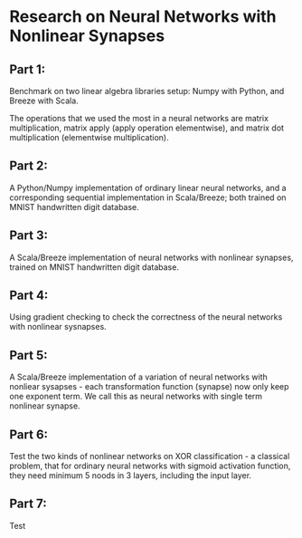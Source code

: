 # Research on Neural Networks with Nonlinear Synapses

##  Part 1:

Benchmark on two linear algebra libraries setup: Numpy with Python, and Breeze with Scala. 

The operations that we used the most in a neural networks are matrix multiplication, matrix apply (apply operation elementwise), and matrix dot multiplication (elementwise multiplication). 



##  Part 2: 

A Python/Numpy implementation of ordinary linear neural networks, and a corresponding sequential implementation in Scala/Breeze; both trained on MNIST handwritten digit database. 


##	Part 3:

A Scala/Breeze implementation of neural networks with nonlinear synapses, trained on MNIST handwritten digit database. 


##	Part 4:

Using gradient checking to check the correctness of the neural networks with nonlinear sysnapses. 


##	Part 5:

A Scala/Breeze implementation of a variation of neural networks with nonliear sysapses - each transformation function (synapse) now only keep one exponent term. We call this as neural networks with single term nonlinear synapse. 


## Part 6:

Test the two kinds of nonlinear networks on XOR classification - a classical problem, that for ordinary neural networks with sigmoid activation function, they need minimum 5 noods in 3 layers, including the input layer. 


## Part 7: 

Test 
